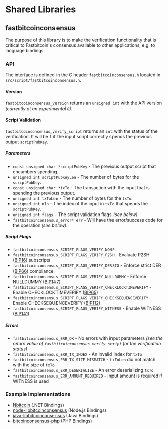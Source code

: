 Shared Libraries
================

## fastbitcoinconsensus

The purpose of this library is to make the verification functionality that is critical to Fastbitcoin's consensus available to other applications, e.g. to language bindings.

### API

The interface is defined in the C header `fastbitcoinconsensus.h` located in  `src/script/fastbitcoinconsensus.h`.

#### Version

`fastbitcoinconsensus_version` returns an `unsigned int` with the API version *(currently at an experimental `0`)*.

#### Script Validation

`fastbitcoinconsensus_verify_script` returns an `int` with the status of the verification. It will be `1` if the input script correctly spends the previous output `scriptPubKey`.

##### Parameters
- `const unsigned char *scriptPubKey` - The previous output script that encumbers spending.
- `unsigned int scriptPubKeyLen` - The number of bytes for the `scriptPubKey`.
- `const unsigned char *txTo` - The transaction with the input that is spending the previous output.
- `unsigned int txToLen` - The number of bytes for the `txTo`.
- `unsigned int nIn` - The index of the input in `txTo` that spends the `scriptPubKey`.
- `unsigned int flags` - The script validation flags *(see below)*.
- `fastbitcoinconsensus_error* err` - Will have the error/success code for the operation *(see below)*.

##### Script Flags
- `fastbitcoinconsensus_SCRIPT_FLAGS_VERIFY_NONE`
- `fastbitcoinconsensus_SCRIPT_FLAGS_VERIFY_P2SH` - Evaluate P2SH ([BIP16](https://github.com/bitcoin/bips/blob/master/bip-0016.mediawiki)) subscripts
- `fastbitcoinconsensus_SCRIPT_FLAGS_VERIFY_DERSIG` - Enforce strict DER ([BIP66](https://github.com/bitcoin/bips/blob/master/bip-0066.mediawiki)) compliance
- `fastbitcoinconsensus_SCRIPT_FLAGS_VERIFY_NULLDUMMY` - Enforce NULLDUMMY ([BIP147](https://github.com/bitcoin/bips/blob/master/bip-0147.mediawiki))
- `fastbitcoinconsensus_SCRIPT_FLAGS_VERIFY_CHECKLOCKTIMEVERIFY` - Enable CHECKLOCKTIMEVERIFY ([BIP65](https://github.com/bitcoin/bips/blob/master/bip-0065.mediawiki))
- `fastbitcoinconsensus_SCRIPT_FLAGS_VERIFY_CHECKSEQUENCEVERIFY` - Enable CHECKSEQUENCEVERIFY ([BIP112](https://github.com/bitcoin/bips/blob/master/bip-0112.mediawiki))
- `fastbitcoinconsensus_SCRIPT_FLAGS_VERIFY_WITNESS` - Enable WITNESS ([BIP141](https://github.com/bitcoin/bips/blob/master/bip-0141.mediawiki))

##### Errors
- `fastbitcoinconsensus_ERR_OK` - No errors with input parameters *(see the return value of `fastbitcoinconsensus_verify_script` for the verification status)*
- `fastbitcoinconsensus_ERR_TX_INDEX` - An invalid index for `txTo`
- `fastbitcoinconsensus_ERR_TX_SIZE_MISMATCH` - `txToLen` did not match with the size of `txTo`
- `fastbitcoinconsensus_ERR_DESERIALIZE` - An error deserializing `txTo`
- `fastbitcoinconsensus_ERR_AMOUNT_REQUIRED` - Input amount is required if WITNESS is used

### Example Implementations
- [Nbitcoin](https://github.com/NicolasDorier/Nbitcoin/blob/master/Nbitcoin/Script.cs#L814) (.NET Bindings)
- [node-libbitcoinconsensus](https://github.com/bitpay/node-libbitcoinconsensus) (Node.js Bindings)
- [java-libbitcoinconsensus](https://github.com/dexX7/java-libbitcoinconsensus) (Java Bindings)
- [bitcoinconsensus-php](https://github.com/Bit-Wasp/bitcoinconsensus-php) (PHP Bindings)
